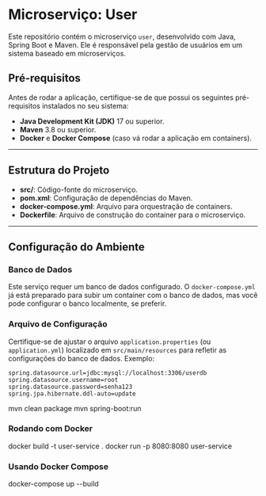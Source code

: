 # Microserviço: User

Este repositório contém o microserviço `user`, desenvolvido com Java, Spring Boot e Maven. Ele é responsável pela gestão de usuários em um sistema baseado em microserviços.

## Pré-requisitos

Antes de rodar a aplicação, certifique-se de que possui os seguintes pré-requisitos instalados no seu sistema:

- **Java Development Kit (JDK)** 17 ou superior.
- **Maven** 3.8 ou superior.
- **Docker** e **Docker Compose** (caso vá rodar a aplicação em containers).

---

## Estrutura do Projeto

- **src/**: Código-fonte do microserviço.
- **pom.xml**: Configuração de dependências do Maven.
- **docker-compose.yml**: Arquivo para orquestração de containers.
- **Dockerfile**: Arquivo de construção do container para o microserviço.

---

## Configuração do Ambiente

### Banco de Dados
Este serviço requer um banco de dados configurado. O `docker-compose.yml` já está preparado para subir um container com o banco de dados, mas você pode configurar o banco localmente, se preferir.

### Arquivo de Configuração
Certifique-se de ajustar o arquivo `application.properties` (ou `application.yml`) localizado em `src/main/resources` para refletir as configurações do banco de dados. Exemplo:

```properties
spring.datasource.url=jdbc:mysql://localhost:3306/userdb
spring.datasource.username=root
spring.datasource.password=senha123
spring.jpa.hibernate.ddl-auto=update
````

mvn clean package
mvn spring-boot:run

### Rodando com Docker

docker build -t user-service .
docker run -p 8080:8080 user-service


### Usando Docker Compose

docker-compose up --build
